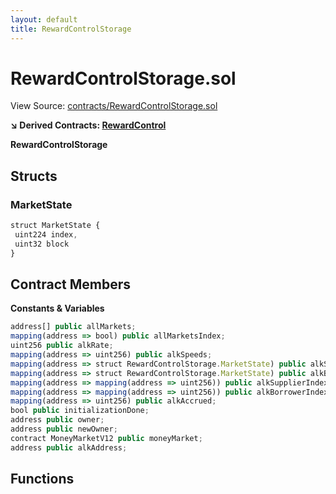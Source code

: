 ```yaml
---
layout: default
title: RewardControlStorage
---
```


# RewardControlStorage.sol

View Source: [contracts/RewardControlStorage.sol](../contracts/RewardControlStorage.sol)

**↘ Derived Contracts: [RewardControl](RewardControl.md)**

**RewardControlStorage**

## Structs
### MarketState

```js
struct MarketState {
 uint224 index,
 uint32 block
}
```

## Contract Members
**Constants & Variables**

```js
address[] public allMarkets;
mapping(address => bool) public allMarketsIndex;
uint256 public alkRate;
mapping(address => uint256) public alkSpeeds;
mapping(address => struct RewardControlStorage.MarketState) public alkSupplyState;
mapping(address => struct RewardControlStorage.MarketState) public alkBorrowState;
mapping(address => mapping(address => uint256)) public alkSupplierIndex;
mapping(address => mapping(address => uint256)) public alkBorrowerIndex;
mapping(address => uint256) public alkAccrued;
bool public initializationDone;
address public owner;
address public newOwner;
contract MoneyMarketV12 public moneyMarket;
address public alkAddress;

```

## Functions